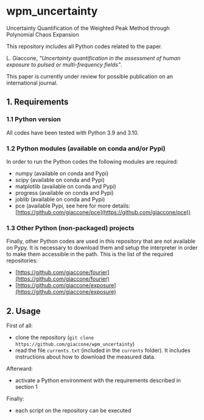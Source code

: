 # wpm_uncertainty
Uncertainty Quantification of the Weighted Peak Method through Polynomial Chaos Expansion

This repository includes all Python codes related to the paper.

L. Giaccone, *"Uncertainty quantification in the assessment of human exposure to pulsed or multi-frequency fields"*.

This paper is currently under review for possible publication on an international journal.

## 1. Requirements

### 1.1 Python version
All codes have been tested with Python 3.9 and 3.10.

### 1.2 Python modules (available on conda and/or Pypi)

In order to run the Python codes the following modules are required:

* numpy (available on conda and Pypi)
* scipy (available on conda and Pypi)
* matplotlib (available on conda and Pypi)
* progress (available on conda and Pypi)
* joblib (available on conda and Pypi)
* pce (available Pypi, see here for more details: [https://github.com/giaccone/pce](https://github.com/giaccone/pce))

### 1.3 Other Python (non-packaged) projects
Finally, other Python codes are used in this repository that are not available on Pypy. It is necessary to download them and setup the interpreter in order to make them accessible in the path. This is the list of the required repositories:

* [https://github.com/giaccone/fourier](https://github.com/giaccone/fourier)
* [https://github.com/giaccone/exposure](https://github.com/giaccone/exposure)

## 2. Usage

First of all:

* clone the repository (`git clone https://github.com/giaccone/wpm_uncertainty`)
* read the file `currents.txt` (included in the `currents` folder). It includes instructions about how to download the measured data.

Afterward:

* activate a Python environment with the requirements described in section 1

Finally:

* each script on the repository can be executed